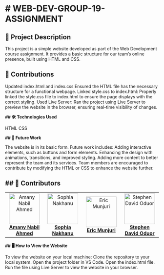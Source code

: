 # **# WEB-DEV-GROUP-19-ASSIGNMENT**

## **📜 Project Description**
This project is a simple website developed as part of the Web Development course assignment. It provides a basic structure for our team’s online presence, built using HTML and CSS.

## **🚀 Contributions**

Updated index.html and index.css
Ensured the HTML file has the necessary structure for a functional webpage.
Linked style.css to index.html:
Properly linked the style.css file to index.html to ensure the page displays with the correct styling.
Used Live Server:
Ran the project using Live Server to preview the website in the browser, ensuring real-time visibility of changes.

**## 🛠️ Technologies Used**

HTML
CSS

**## 🔮 Future Work**

The website is in its basic form. Future work includes:
Adding interactive elements, such as buttons and form elements.
Enhancing the design with animations, transitions, and improved styling.
Adding more content to better represent the team and its services.
Team members are encouraged to contribute by modifying the HTML or CSS to enhance the website further.

## ## 👥 Contributors

<table>
  <tr>
    <td align="center" width="25%">
      <a href="https://github.com/amanynabil" target="_blank">
        <img src="https://avatars.githubusercontent.com/u/0?v=4" width="100px;" alt="Amany Nabil Ahmed"/>
        <br /><b>Amany Nabil Ahmed</b>
      </a>
    </td>
    <td align="center" width="25%">
      <a href="https://github.com/nakhanu" target="_blank">
        <img src="https://avatars.githubusercontent.com/u/131362156?v=4" width="100px;" alt="Sophia Nakhanu"/>
        <br /><b>Sophia Nakhanu</b>
      </a>
    </td>
    <td align="center" width="25%">
      <a href="https://github.com/RICCOM" target="_blank">
        <img src="https://avatars.githubusercontent.com/u/0?v=4" width="100px;" alt="Eric Munjuri"/>
        <br /><b>Eric Munjuri</b>
      </a>
    </td>
    <td align="center" width="25%">
      <a href="https://github.com/steviedave" target="_blank">
        <img src="https://avatars.githubusercontent.com/u/0?v=4" width="100px;" alt="Stephen David Oduor"/>
        <br /><b>Stephen David Oduor</b>
      </a>
    </td>
  </tr>
</table>

**## 🖥️ How to View the Website**

To view the website on your local machine:
Clone the repository to your local system.
Open the project folder in VS Code.
Open the index.html file.
Run the file using Live Server to view the website in your browser.